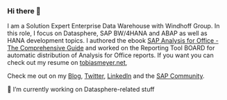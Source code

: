 ### Hi there 👋

I am a Solution Expert Enterprise Data Warehouse with Windhoff Group. In this role, I focus on Datasphere, SAP BW/4HANA and ABAP as well as HANA development topics. I authored the ebook <a href="https://www.analysisoffice.net">SAP Analysis for Office - The Comprehensive Guide</a> and worked on the Reporting Tool BOARD for automatic distribution of Analysis for Office reports. If you want you can check out my resume on <a href="https://www.tobiasmeyer.net">tobiasmeyer.net</a>,

Check me out on my <a href="https://www.reyemsaibot.com">Blog</a>, <a href="https://www.twitter.com/reyemsaibot">Twitter</a>, <a href="https://www.linkedin.com/in/reyemsaibot/">LinkedIn</a> and the <a href="https://people.sap.com/reyemsaibot">SAP Community</a>.

🔭 I’m currently working on Datasphere-related stuff

<!--
**reyemsaibot/reyemsaibot** is a ✨ _special_ ✨ repository because its `README.md` (this file) appears on your GitHub profile.

Here are some ideas to get you started:

-  ...
- 🌱 I’m currently learning ...
- 👯 I’m looking to collaborate on ...
- 🤔 I’m looking for help with ...
- 💬 Ask me about ...
- 📫 How to reach me: ...
- 😄 Pronouns: ...
- ⚡ Fun fact: ...
-->
